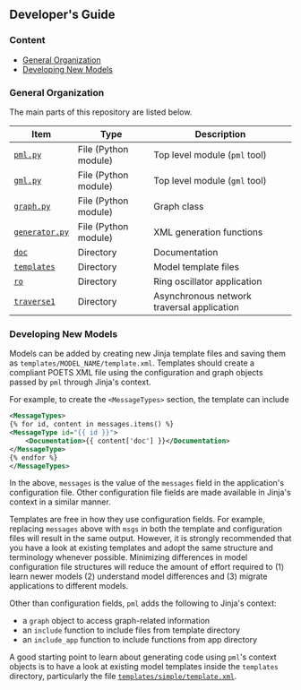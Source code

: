 ## Developer's Guide

### Content

- [General Organization](#general-organization)
- [Developing New Models](#developing-new-models)

### General Organization

The main parts of this repository are listed below.

Item                               | Type                 | Description
---------------------------------- | -------------------- | -----------
[`pml.py`](pml.py)                 | File (Python module) | Top level module (`pml` tool)
[`gml.py`](gml.py)                 | File (Python module) | Top level module (`gml` tool)
[`graph.py`](graph.py)             | File (Python module) | Graph class
[`generator.py`](generator.py)     | File (Python module) | XML generation functions
[`doc`](doc)                       | Directory            | Documentation
[`templates`](templates)           | Directory            | Model template files
[`ro`](ro)                         | Directory            | Ring oscillator application
[`traverse1`](traverse1)           | Directory            | Asynchronous network traversal application

### Developing New Models

Models can be added by creating new Jinja template files and saving them as
`templates/MODEL_NAME/template.xml`. Templates should create a compliant POETS
XML file using the configuration and graph objects passed by `pml` through
Jinja's context.

For example, to create the `<MessageTypes>` section, the template can include

```xml
<MessageTypes>
{% for id, content in messages.items() %}
<MessageType id="{{ id }}">
    <Documentation>{{ content['doc'] }}</Documentation>
</MessageType>
{% endfor %}
</MessageTypes>
```

In the above, `messages` is the value of the `messages` field in the
application's configuration file. Other configuration file fields are made
available in Jinja's context in a similar manner.

Templates are free in how they use configuration fields. For example,
replacing `messages` above with `msgs` in both the template and configuration
files will result in the same output. However, it is strongly recommended that
you have a look at existing templates and adopt the same structure and
terminology whenever possible. Minimizing differences in model configuration
file structures will reduce the amount of effort required to (1) learn newer
models (2) understand model differences and (3) migrate applications to
different models.

Other than configuration fields, `pml` adds the following to Jinja's context:

- a `graph` object to access graph-related information
- an `include` function to include files from template directory
- an `include_app` function to include functions from app directory

A good starting point to learn about generating code using `pml`'s context
objects is to have a look at existing model templates inside the `templates`
directory, particularly the file
[`templates/simple/template.xml`](templates/simple/template.xml).
